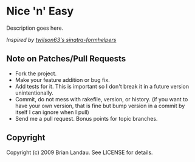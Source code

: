 # Nice 'n' Easy

Description goes here.

*Inspired by [twilson63's sinatra-formhelpers](http://github.com/twilson63/sinatra-formhelpers)*

## Note on Patches/Pull Requests
 
* Fork the project.
* Make your feature addition or bug fix.
* Add tests for it. This is important so I don't break it in a
  future version unintentionally.
* Commit, do not mess with rakefile, version, or history.
  (if you want to have your own version, that is fine but
   bump version in a commit by itself I can ignore when I pull)
* Send me a pull request. Bonus points for topic branches.

## Copyright

Copyright (c) 2009 Brian Landau. See LICENSE for details.
